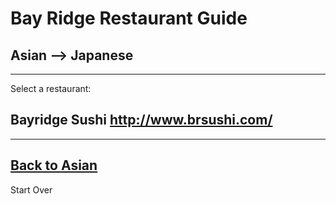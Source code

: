 # Bay Ridge Restaurant Guide
## Asian --> Japanese
---
Select a restaurant:
## Bayridge Sushi http://www.brsushi.com/
---
[Back to Asian](../asian.md)
---
Start Over
